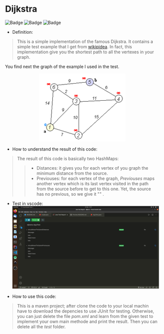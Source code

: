 # Dijkstra

![Badge](https://img.shields.io/badge/Learning-Tutorial-green) ![Badge](https://img.shields.io/badge/JUnit-4.11-brightgreen) ![Badge](https://img.shields.io/badge/JDK-11-brightgreen)

+ Definition:

> This is a simple implementation of the famous Dijkstra. It contains a simple test example that I get from [wikipidea](https://en.wikipedia.org/wiki/Dijkstra%27s_algorithm). In fact, this implementation give you the shortest path to all the vertexes in your graph.

You find next the graph of the example I used in the test.

<p align="center">
  <img src="Dijkstra_Animation.gif">
</p>

+ How to understand the result of this code:

> The result of this code is basically two HashMaps:
>> + Distances: it gives you for each vertex of you graph the minimum distance from the source.
>>+ Previouses: for each vertex of the graph, *Previouses* maps another vertex which is its last vertex visited in the path from the source before to get to this one. Yet, the source has no previous, so we give it "" .

+ Test in vscode:
![Test](Test_example.png)

+ How to use this code:

> This is a maven project; after clone the code to your local machin have to download the depencies to use JUnit for testing. Otherwise, you can just delete the file *pom.xml* and learn from the given test to implement your own main methode and print the result. Then you can delete all the *test* folder.
